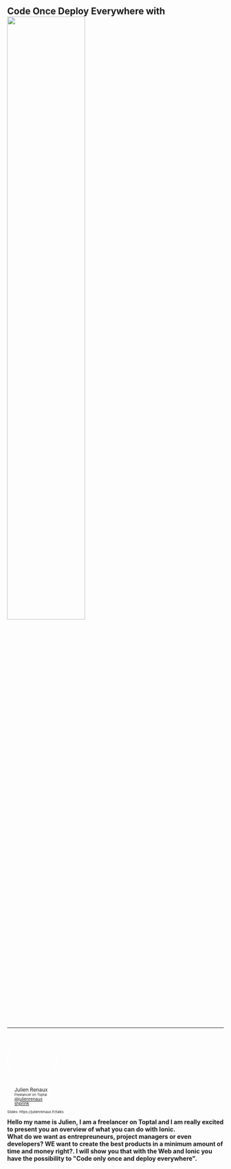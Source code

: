 <section class="stretch" h100>
    <div layout="column" layout-align="center center" h100>
        <h2 style="margin-bottom: 0px">Code Once Deploy Everywhere with</h2>
        <img src="../../img/ionic-logo.png" style="margin: 0px" width="60%" class="img-plain"/>
        <hr/>
        <div style="zoom: 0.7" w100>
            <div layout="column" layout-align="center center">
                <div layout="row" layout-align="center center">
                    <img class="plain" style="background: transparent; margin:0; border: 4px solid white; border-radius: 50%; margin-right: 20px;" width="160" data-src="../../img/moi.png" alt="me">
                    <ul style="list-style-type: none; margin-left: 0;" >
                        <li style="line-height: 1em">
                            <span style="font-size: 1.2em">Julien Renaux</span>
                        </li>
                        <li style="line-height: 1em">
                            <span style="font-size: 0.8em">Freelancer on Toptal</span>
                        </li>
                        <li style="line-height: 1em">
                            <i class="fa fa-twitter"></i> <a href="http://twitter.com/julienrenaux">@julienrenaux</a></small>
                        </li>
                        <li style="line-height: 1em">
                            <i class="fa fa-github"></i> <a href="https://github.com/shprink">shprink</a></small>
                        </li>
                    </ul>
                </div>
                <p>
                    <small>Slides: https://julienrenaux.fr/talks</small>
                </p>
            </div>
         </div>
    </div>
    <aside class="notes">
        <b>Hello my name is Julien, I am a freelancer on Toptal and I am really excited to present you an overview of what you can do with Ionic.</b>
        <br/>
        <b>What do we want as entrepreuneurs, project managers or even developers? WE want to create the best products in a minimum amount of time and money right?. I will show you that with the Web and Ionic you have the possibility to "Code only once and deploy everywhere".</b>
    </aside>
</section>